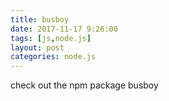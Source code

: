 ```yaml
---
title: busboy
date: 2017-11-17 9:26:00
tags: [js,node.js]
layout: post
categories: node.js
---
```


check out the npm package busboy

<!-- more -->
